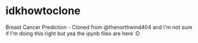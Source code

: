 # idkhowtoclone
Breast Cancer Prediction - Cloned from @thenorthwind404 and I'm not sure if I'm doing this right but yea the ipynb files are here :D 
